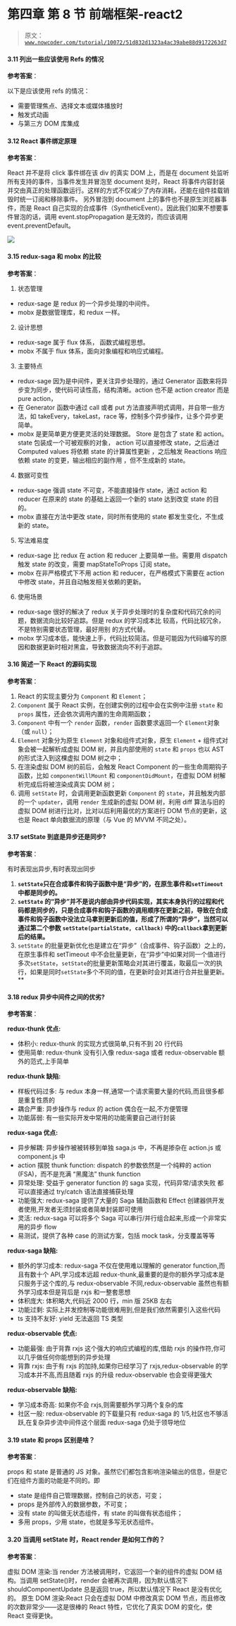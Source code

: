 # 第四章 第 8 节 前端框架-react2

> 原文：[`www.nowcoder.com/tutorial/10072/51d832d1323a4ac39abe88d9172263d7`](https://www.nowcoder.com/tutorial/10072/51d832d1323a4ac39abe88d9172263d7)

#### **3.11 列出一些应该使用 Refs 的情况**

**参考答案**：

以下是应该使用 refs 的情况：

*   需要管理焦点、选择文本或媒体播放时
*   触发式动画
*   与第三方 DOM 库集成

#### 3.12 React 事件绑定原理

**参考答案**：

React 并不是将 click 事件绑在该 div 的真实 DOM 上，而是在 document 处监听所有支持的事件，当事件发生并冒泡至 document 处时，React 将事件内容封装并交由真正的处理函数运行。这样的方式不仅减少了内存消耗，还能在组件挂载销毁时统一订阅和移除事件。
另外冒泡到 document 上的事件也不是原生浏览器事件，而是 React 自己实现的合成事件（SyntheticEvent）。因此我们如果不想要事件冒泡的话，调用 event.stopPropagation 是无效的，而应该调用 event.preventDefault。

![](img/95b0eaf5137b65c83e6c11d28bcf5516.png)

#### 3.15 redux-saga 和 mobx 的比较

**参考答案**：

1.  状态管理

*   redux-sage 是 redux 的一个异步处理的中间件。
*   mobx 是数据管理库，和 redux 一样。

2.  设计思想

*   redux-sage 属于 flux 体系， 函数式编程思想。
*   mobx 不属于 flux 体系，面向对象编程和响应式编程。

3.  主要特点

*   redux-sage 因为是中间件，更关注异步处理的，通过 Generator 函数来将异步变为同步，使代码可读性高，结构清晰。action 也不是 action creator 而是 pure action，
*   在 Generator 函数中通过 call 或者 put 方法直接声明式调用，并自带一些方法，如 takeEvery，takeLast，race 等，控制多个异步操作，让多个异步更简单。
*   mobx 是更简单更方便更灵活的处理数据。 Store 是包含了 state 和 action。state 包装成一个可被观察的对象， action 可以直接修改 state，之后通过 Computed values 将依赖 state 的计算属性更新 ，之后触发 Reactions 响应依赖 state 的变更，输出相应的副作用 ，但不生成新的 state。

4.  数据可变性

*   redux-sage 强调 state 不可变，不能直接操作 state，通过 action 和 reducer 在原来的 state 的基础上返回一个新的 state 达到改变 state 的目的。
*   mobx 直接在方法中更改 state，同时所有使用的 state 都发生变化，不生成新的 state。

5.  写法难易度

*   redux-sage 比 redux 在 action 和 reducer 上要简单一些。需要用 dispatch 触发 state 的改变，需要 mapStateToProps 订阅 state。
*   mobx 在非严格模式下不用 action 和 reducer，在严格模式下需要在 action 中修改 state，并且自动触发相关依赖的更新。

6.  使用场景

*   redux-sage 很好的解决了 redux 关于异步处理时的复杂度和代码冗余的问题，数据流向比较好追踪。但是 redux 的学习成本比 较高，代码比较冗余，不是特别需要状态管理，最好用别
    的方式代替。
*   mobx 学习成本低，能快速上手，代码比较简洁。但是可能因为代码编写的原因和数据更新时相对黑盒，导致数据流向不利于追踪。

#### 3.16 简述一下 React 的源码实现

**参考答案**：

1.  React 的实现主要分为 `Component` 和 `Element`；
2.  `Component` 属于 React 实例，在创建实例的过程中会在实例中注册 `state` 和 `props` 属性，还会依次调用内置的生命周期函数；
3.  `Component` 中有一个 `render` 函数，`render` 函数要求返回一个 `Element`对象（或 `null`）；
4.  `Element` 对象分为原生 `Element` 对象和组件式对象，原生 `Element` + 组件式对象会被一起解析成虚拟 DOM 树，并且内部使用的 `state` 和 `props` 也以 AST 的形式注入到这棵虚拟 DOM 树之中；
5.  在渲染虚拟 DOM 树的前后，会触发 React Component 的一些生命周期钩子函数，比如 `componentWillMount` 和 `componentDidMount`，在虚拟 DOM 树解析完成后将被渲染成真实 DOM 树；
6.  调用 `setState` 时，会调用更新函数更新 `Component` 的 `state`，并且触发内部的一个 `updater`，调用 `render` 生成新的虚拟 DOM 树，利用 diff 算法与旧的虚拟 DOM 树进行比对，比对以后利用最优的方案进行 DOM 节点的更新，这也是 React 单向数据流的原理（与 Vue 的 MVVM 不同之处）。

#### 3.17 setState 到底是异步还是同步?

**参考答案**：

有时表现出异步,有时表现出同步

1.  **`setState`只在合成事件和钩子函数中是“异步”的，在原生事件和`setTimeout` 中都是同步的。**
2.  **`setState` 的“异步”并不是说内部由异步代码实现，其实本身执行的过程和代码都是同步的，只是合成事件和钩子函数的调用顺序在更新之前，导致在合成事件和钩子函数中没法立马拿到更新后的值，形成了所谓的“异步”，当然可以通过第二个参数 `setState(partialState, callback)` 中的`callback`拿到更新后的结果。**
3.  `setState` 的批量更新优化也是建立在“异步”（合成事件、钩子函数）之上的，在原生事件和 setTimeout 中不会批量更新，在“异步”中如果对同一个值进行多次`setState`，`setState`的批量更新策略会对其进行覆盖，取最后一次的执行，如果是同时`setState`多个不同的值，在更新时会对其进行合并批量更新。**

#### 3.18 redux 异步中间件之间的优劣?

**参考答案**：

**redux-thunk 优点:**

*   体积小: redux-thunk 的实现方式很简单,只有不到 20 行代码
*   使用简单: redux-thunk 没有引入像 redux-saga 或者 redux-observable 额外的范式,上手简单

**redux-thunk 缺陷:**

*   样板代码过多: 与 redux 本身一样,通常一个请求需要大量的代码,而且很多都是重复性质的
*   耦合严重: 异步操作与 redux 的 action 偶合在一起,不方便管理
*   功能孱弱: 有一些实际开发中常用的功能需要自己进行封装

**redux-saga 优点:**

*   异步解耦: 异步操作被被转移到单独 saga.js 中，不再是掺杂在 action.js 或 component.js 中
*   action 摆脱 thunk function: dispatch 的参数依然是一个纯粹的 action (FSA)，而不是充满 “黑魔法” thunk function
*   异常处理: 受益于 generator function 的 saga 实现，代码异常/请求失败 都可以直接通过 try/catch 语法直接捕获处理
*   功能强大: redux-saga 提供了大量的 Saga 辅助函数和 Effect 创建器供开发者使用,开发者无须封装或者简单封装即可使用
*   灵活: redux-saga 可以将多个 Saga 可以串行/并行组合起来,形成一个非常实用的异步 flow
*   易测试，提供了各种 case 的测试方案，包括 mock task，分支覆盖等等

**redux-saga 缺陷:**

*   额外的学习成本: redux-saga 不仅在使用难以理解的 generator function,而且有数十个 API,学习成本远超 redux-thunk,最重要的是你的额外学习成本是只服务于这个库的,与 redux-observable 不同,redux-observable 虽然也有额外学习成本但是背后是 rxjs 和一整套思想
*   体积庞大: 体积略大,代码近 2000 行，min 版 25KB 左右
*   功能过剩: 实际上并发控制等功能很难用到,但是我们依然需要引入这些代码
*   ts 支持不友好: yield 无法返回 TS 类型

**redux-observable 优点:**

*   功能最强: 由于背靠 rxjs 这个强大的响应式编程的库,借助 rxjs 的操作符,你可以几乎做任何你能想到的异步处理
*   背靠 rxjs: 由于有 rxjs 的加持,如果你已经学习了 rxjs,redux-observable 的学习成本并不高,而且随着 rxjs 的升级 redux-observable 也会变得更强大

**redux-observable 缺陷:**

*   学习成本奇高: 如果你不会 rxjs,则需要额外学习两个复杂的库
*   社区一般: redux-observable 的下载量只有 redux-saga 的 1/5,社区也不够活跃,在复杂异步流中间件这个层面 redux-saga 仍处于领导地位

#### 3.19 state 和 props 区别是啥？

**参考答案**：

props 和 state 是普通的 JS 对象。虽然它们都包含影响渲染输出的信息，但是它们在组件方面的功能是不同的。即

*   state 是组件自己管理数据，控制自己的状态，可变；
*   props 是外部传入的数据参数，不可变；
*   没有 state 的叫做无状态组件，有 state 的叫做有状态组件；
*   多用 props，少用 state，也就是多写无状态组件。

#### 3.20 当调用 setState 时，React render 是如何工作的？

**参考答案**：

虚拟 DOM 渲染:当 render 方法被调用时，它返回一个新的组件的虚拟 DOM 结构。当调用 setState()时，render 会被再次调用，因为默认情况下 shouldComponentUpdate 总是返回 true，所以默认情况下 React 是没有优化的。
原生 DOM 渲染:React 只会在虚拟 DOM 中修改真实 DOM 节点，而且修改的次数非常少——这是很棒的 React 特性，它优化了真实 DOM 的变化，使 React 变得更快。
